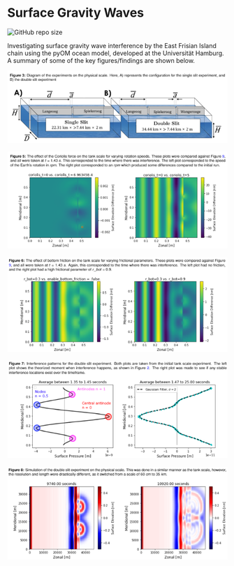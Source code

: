# Surface Gravity Waves
![GitHub repo size](https://img.shields.io/github/repo-size/cekaufho/surface-g-waves)

Investigating surface gravity wave interference by the East Frisian Island chain using the pyOM ocean model, developed at the Universität Hamburg. A summary of some of the key figures/findings are shown below.

<p align="center">
  <img src="https://github.com/cekaufho/surface-g-waves/blob/main/img/image1.png?raw=true" alt="Experimental Set-up"/><br><br>
  <img src="https://github.com/cekaufho/surface-g-waves/blob/main/img/image2.png?raw=true" alt="Effect of the Coriolis parameter"/><br><br>
  <img src="https://github.com/cekaufho/surface-g-waves/blob/main/img/image3.png?raw=true" alt="Effect of bottom friction"/><br><br>
  <img src="https://github.com/cekaufho/surface-g-waves/blob/main/img/image4.png?raw=true" alt="Interference patterns"/><br><br>
  <img src="https://github.com/cekaufho/surface-g-waves/blob/main/img/image5.png?raw=true" alt="Physical scale simulation"/>
</p>

